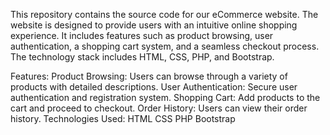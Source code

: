 This repository contains the source code for our eCommerce website. The website is designed to provide users with an intuitive online shopping experience. It includes features such as product browsing, user authentication, a shopping cart system, and a seamless checkout process. The technology stack includes HTML, CSS, PHP, and Bootstrap.

Features:
Product Browsing: Users can browse through a variety of products with detailed descriptions.
User Authentication: Secure user authentication and registration system.
Shopping Cart: Add products to the cart and proceed to checkout.
Order History: Users can view their order history.
Technologies Used:
HTML
CSS
PHP
Bootstrap
